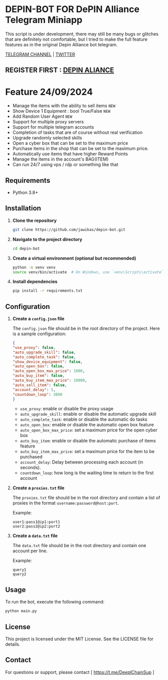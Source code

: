 # DEPIN-BOT FOR DePIN Alliance Telegram Miniapp

This script is under development, there may still be many bugs or glitches that are definitely not comfortable, but I tried to make the full feature features as in the original Depin Alliance bot telegram.

[TELEGRAM CHANNEL](https://t.me/Deeplchain) | [TWITTER](https://x.com/itsjaw_real)

## REGISTER FIRST : [DEPIN ALIANCE](https://t.me/DePIN_Alliance_Bot?start=P8YJYaETWS)

# Feature 24/09/2024

  - Manage the items with the ability to sell items `NEW`
  - Show Device 1 Equipment : bool True/False `NEW`
  - Add Random User Agent `NEW`
  - Support for multiple proxy servers
  - Support for multiple telegram accounts
  - Completion of tasks that are of course without real verification
  - Upgrade randomly selected skills
  - Open a cyber box that can be set to the maximum price
  - Purchase items in the shop that can be set to the maximum price.
  - Automatically use items that have higher Reward Points
  - Manage the items in the account's BAG(ITEM)
  - Can run 24/7 using vps / rdp or something like that


## Requirements

- Python 3.8+

## Installation

1. **Clone the repository**

    ```bash
    git clone https://github.com/jawikas/depin-bot.git
    ```

2. **Navigate to the project directory**

    ```bash
    cd depin-bot
    ```

3. **Create a virtual environment (optional but recommended)**

    ```bash
    python -m venv venv
    source venv/bin/activate  # On Windows, use `venv\Scripts\activate`
    ```

4. **Install dependencies**

    ```bash
    pip install -r requirements.txt
    ```

## Configuration

1. **Create a `config.json` file**

    The `config.json` file should be in the root directory of the project. Here is a sample configuration:

    ```json
    {
    "use_proxy": false,
    "auto_upgrade_skill": false,
    "auto_complete_task": false,
    "show_device_equipment": false,
    "auto_open_box": false,
    "auto_open_box_max_price": 1000,
    "auto_buy_item": false,
    "auto_buy_item_max_price": 10000,
    "auto_sell_item": false,
    "account_delay": 5,
    "countdown_loop": 3800
    }


    ```
    - `use_proxy`: enable or disable the proxy usage
    - `auto_upgrade_skill`: enable or disable the automatic upgrade skill
    - `auto_complete_task`: enable or disable the automatic do tasks
    - `auto_open_box`: enable or disable the automatic open box feature
    - `auto_open_box_max_price`: set a maximum price for the open cyber box
    - `auto_buy_item`: enable or disable the automatic purchase of items feature
    - `auto_buy_item_max_price`: set a maximum price for the item to be purchased
    - `account_delay`: Delay between processing each account (in seconds).
    - `countdown_loop`: how long is the waiting time to return to the first account

2. **Create a `proxies.txt` file**

    The `proxies.txt` file should be in the root directory and contain a list of proxies in the format `username:password@host:port`.

    Example:

    ```
    user1:pass1@ip1:port1
    user2:pass2@ip2:port2
    ```

3. **Create a `data.txt` file**

    The `data.txt` file should be in the root directory and contain one account per line.

    Example:

    ```
    query1
    query2
    ```

## Usage

To run the bot, execute the following command:

```bash
python main.py
```

## License
This project is licensed under the MIT License. See the LICENSE file for details.

## Contact
For questions or support, please contact [ https://t.me/DeeplChainSup ]
